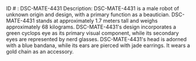 ID # : DSC-MATE-4431
Description: DSC-MATE-4431 is a male robot of unknown origin and design, with a primary function as a beautician. DSC-MATE-4431 stands at approximately 1.7 meters tall and weighs approximately 68 kilograms. DSC-MATE-4431's design incorporates a green cyclops eye as its primary visual component, while its secondary eyes are represented by nerd glasses. DSC-MATE-4431's head is adorned with a blue bandana, while its ears are pierced with jade earrings. It wears a gold chain as an accessory.